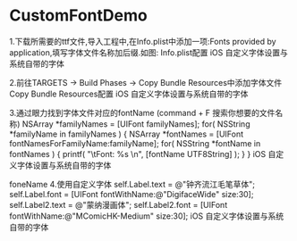 # CustomFontDemo
1.下载所需要的ttf文件,导入工程中,在Info.plist中添加一项:Fonts provided by application,填写字体文件名称加后缀.如图: Info.plist配置
iOS <wbr>自定义字体设置与系统自带的字体

2.前往TARGETS -> Build Phases -> Copy Bundle Resources中添加字体文件 Copy Bundle Resources配置
iOS <wbr>自定义字体设置与系统自带的字体


3.通过眼力找到字体文件对应的fontName (command + F 搜索你想要的文件名称)
NSArray *familyNames = [UIFont familyNames]; 
for( NSString *familyName in familyNames ) { 
 NSArray *fontNames = [UIFont fontNamesForFamilyName:familyName]; 
 for( NSString *fontName in fontNames ) { 
   printf( "\tFont: %s \n", [fontName UTF8String] ); 
 } 
}
iOS <wbr>自定义字体设置与系统自带的字体


foneName
4.使用自定义字体
self.Label.text = @"钟齐流江毛笔草体"; 
self.Label.font = [UIFont fontWithName:@"DigifaceWide" size:30]; self.Label2.text = @"蒙纳漫画体"; 
self.Label2.font = [UIFont fontWithName:@"MComicHK-Medium" size:30];
iOS <wbr>自定义字体设置与系统自带的字体

